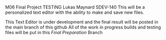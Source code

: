 M06 Final Project TESTING
Lukas Maynard
SDEV-140
This will be a personalized text editor with the ability to make and save new files.

This Text Editor is under development and the final result will be posted in the main branch of this github
All of the work in progress builds and testing files will be put in this _Final Preparation_ Branch
